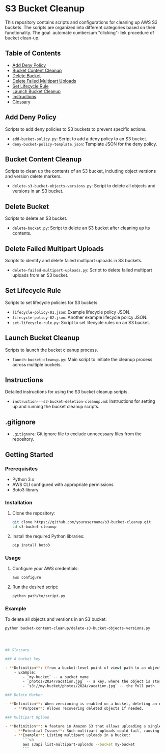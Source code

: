 # S3 Bucket Cleanup

This repository contains scripts and configurations for cleaning up AWS S3 buckets. The scripts are organized into different categories based on their functionality.
The goal: automate cumbersum "clicking"-liek procedure of bucket clean-up.

## Table of Contents

- [Add Deny Policy](#add-deny-policy)
- [Bucket Content Cleanup](#bucket-content-cleanup)
- [Delete Bucket](#delete-bucket)
- [Delete Failed Multipart Uploads](#delete-failed-multipart-uploads)
- [Set Lifecycle Rule](#set-lifecycle-rule)
- [Launch Bucket Cleanup](#launch-bucket-cleanup)
- [Instructions](#instructions)
- [Glossary](#glossary)

## Add Deny Policy

Scripts to add deny policies to S3 buckets to prevent specific actions.

- `add-bucket-policy.py`: Script to add a deny policy to an S3 bucket.
- `deny-bucket-policy-template.json`: Template JSON for the deny policy.

## Bucket Content Cleanup

Scripts to clean up the contents of an S3 bucket, including object versions and version delete markers.

- `delete-s3-bucket-objects-versions.py`: Script to delete all objects and versions in an S3 bucket.

## Delete Bucket

Scripts to delete an S3 bucket.

- `delete-bucket.py`: Script to delete an S3 bucket after cleaning up its contents.

## Delete Failed Multipart Uploads

Scripts to identify and delete failed multipart uploads in S3 buckets.

- `delete-failed-multipart-uploads.py`: Script to delete failed multipart uploads from an S3 bucket.

## Set Lifecycle Rule

Scripts to set lifecycle policies for S3 buckets.

- `lifecycle-policy-01.json`: Example lifecycle policy JSON.
- `lifecycle-policy-02.json`: Another example lifecycle policy JSON.
- `set-lifecycle-rule.py`: Script to set lifecycle rules on an S3 bucket.

## Launch Bucket Cleanup

Scripts to launch the bucket cleanup process.

- `launch-bucket-cleanup.py`: Main script to initiate the cleanup process across multiple buckets.

## Instructions

Detailed instructions for using the S3 bucket cleanup scripts.

- `instruction---s3-bucket-deletion-cleanup.md`: Instructions for setting up and running the bucket cleanup scripts.

## .gitignore

- `.gitignore`: Git ignore file to exclude unnecessary files from the repository.

## Getting Started

### Prerequisites

- Python 3.x
- AWS CLI configured with appropriate permissions
- Boto3 library

### Installation

1. Clone the repository:
    ```sh
    git clone https://github.com/yourusername/s3-bucket-cleanup.git
    cd s3-bucket-cleanup
    ```

2. Install the required Python libraries:
    ```sh
    pip install boto3
    ```

### Usage

1. Configure your AWS credentials:
    ```sh
    aws configure
    ```

2. Run the desired script:
    ```sh
    python path/to/script.py
    ```

### Example

To delete all objects and versions in an S3 bucket:
```sh
python bucket-content-cleanup/delete-s3-bucket-objects-versions.py




## Glossary

### A bucket key

- **Definition**: (from a bucket-level point of view) path to an object in the bucket.
    - Example:
        - `my-bucket` -- a bucket name
        - `photos/2024/vacation.jpg` -- a key, where the object is stored
        - `s3://my-bucket/photos/2024/vacation.jpg` -- the full path

### Delete Marker

- **Definition**: When versioning is enabled on a bucket, deleting an object does not actually remove its data. Instead, a delete marker is created.
    - **Purpose**: Allows recovering deleted objects if needed.

### Multipart Upload

- **Definition**: A feature in Amazon S3 that allows uploading a single object as a set of parts. Each part is uploaded independently, and the parts can be uploaded in parallel to reduce the time taken to upload large files.
    - **Potential Issues**: Such multipart uploads could fail, causing unexpected issues later on, for example, when trying to delete a bucket.
    - **Example**: Listing multipart uploads in a bucket:
        ```sh
        aws s3api list-multipart-uploads --bucket my-bucket
        ```
